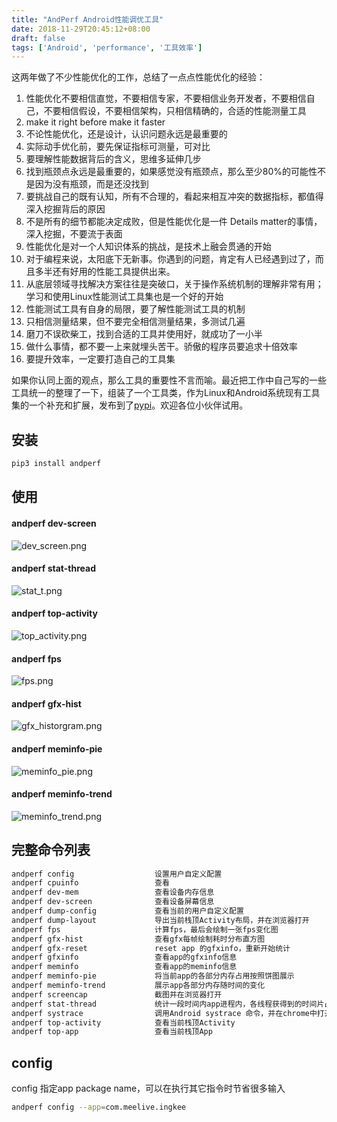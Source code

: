```yaml
---
title: "AndPerf Android性能调优工具"
date: 2018-11-29T20:45:12+08:00
draft: false
tags: ['Android', 'performance', '工具效率']
---
```


这两年做了不少性能优化的工作，总结了一点点性能优化的经验：

1. 性能优化不要相信直觉，不要相信专家，不要相信业务开发者，不要相信自己，不要相信假设，不要相信架构，只相信精确的，合适的性能测量工具
2. make it right before make it faster
3. 不论性能优化，还是设计，认识问题永远是最重要的
4. 实际动手优化前，要先保证指标可测量，可对比
5. 要理解性能数据背后的含义，思维多延伸几步
6. 找到瓶颈点永远是最重要的，如果感觉没有瓶颈点，那么至少80%的可能性不是因为没有瓶颈，而是还没找到
7. 要挑战自己的既有认知，所有不合理的，看起来相互冲突的数据指标，都值得深入挖掘背后的原因
8. 不是所有的细节都能决定成败，但是性能优化是一件 Details matter的事情，深入挖掘，不要流于表面
9. 性能优化是对一个人知识体系的挑战，是技术上融会贯通的开始
10. 对于编程来说，太阳底下无新事。你遇到的问题，肯定有人已经遇到过了，而且多半还有好用的性能工具提供出来。
11. 从底层领域寻找解决方案往往是突破口，关于操作系统机制的理解非常有用；学习和使用Linux性能测试工具集也是一个好的开始
12. 性能测试工具有自身的局限，要了解性能测试工具的机制
13. 只相信测量结果，但不要完全相信测量结果，多测试几遍
14. 磨刀不误砍柴工，找到合适的工具并使用好，就成功了一小半
15. 做什么事情，都不要一上来就埋头苦干。骄傲的程序员要追求十倍效率
16. 要提升效率，一定要打造自己的工具集

如果你认同上面的观点，那么工具的重要性不言而喻。最近把工作中自己写的一些工具统一的整理了一下，组装了一个工具类，作为Linux和Android系统现有工具集的一个补充和扩展，发布到了[pypi](https://pypi.org/project/andperf/)。欢迎各位小伙伴试用。

## 安装
```bash
pip3 install andperf
```

## 使用

#### andperf dev-screen
![dev_screen.png](https://raw.githubusercontent.com/weixinfree/AndPerf/master/images/dev_screen.png)

#### andperf stat-thread
![stat_t.png](https://raw.githubusercontent.com/weixinfree/AndPerf/master/images/stat_t.png)

#### andperf top-activity
![top_activity.png](https://raw.githubusercontent.com/weixinfree/AndPerf/master/images/top_activity.png)

#### andperf fps
![fps.png](https://raw.githubusercontent.com/weixinfree/AndPerf/master/images/fps.png)

#### andperf gfx-hist
![gfx_historgram.png](https://raw.githubusercontent.com/weixinfree/AndPerf/master/images/gfx_historgram.png)

#### andperf meminfo-pie
![meminfo_pie.png](https://raw.githubusercontent.com/weixinfree/AndPerf/master/images/meminfo_pie.png)

#### andperf meminfo-trend
![meminfo_trend.png](https://raw.githubusercontent.com/weixinfree/AndPerf/master/images/meminfo_trend.png)

## 完整命令列表

```bash
andperf config                  设置用户自定义配置
andperf cpuinfo                 查看
andperf dev-mem                 查看设备内存信息
andperf dev-screen              查看设备屏幕信息
andperf dump-config             查看当前的用户自定义配置
andperf dump-layout             导出当前栈顶Activity布局，并在浏览器打开
andperf fps                     计算fps，最后会绘制一张fps变化图
andperf gfx-hist                查看gfx每帧绘制耗时分布直方图
andperf gfx-reset               reset app 的gfxinfo，重新开始统计
andperf gfxinfo                 查看app的gfxinfo信息
andperf meminfo                 查看app的meminfo信息
andperf meminfo-pie             将当前app的各部分内存占用按照饼图展示
andperf meminfo-trend           展示app各部分内存随时间的变化
andperf screencap               截图并在浏览器打开
andperf stat-thread             统计一段时间内app进程内，各线程获得到的时间片占比
andperf systrace                调用Android systrace 命令，并在chrome中打开
andperf top-activity            查看当前栈顶Activity
andperf top-app                 查看当前栈顶App
```

## config
config 指定app package name，可以在执行其它指令时节省很多输入

```bash
andperf config --app=com.meelive.ingkee
```